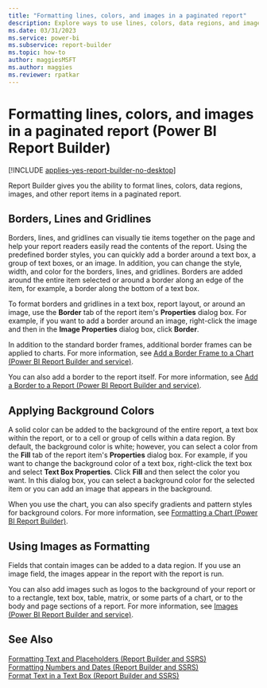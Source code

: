 ```yaml
---
title: "Formatting lines, colors, and images in a paginated report"
description: Explore ways to use lines, colors, data regions, and images in a paginated report. Visually tie items together to improve readability in Power BI Report Builder.
ms.date: 03/31/2023
ms.service: power-bi
ms.subservice: report-builder
ms.topic: how-to
author: maggiesMSFT
ms.author: maggies
ms.reviewer: rpatkar
---
```

# Formatting lines, colors, and images in a paginated report (Power BI Report Builder)

[!INCLUDE [applies-yes-report-builder-no-desktop](../../includes/applies-yes-report-builder-no-desktop.md)]

Report Builder gives you the ability to format lines, colors, data regions, images, and other report items in a paginated report.  
  
  
## Borders, Lines and Gridlines  

 Borders, lines, and gridlines can visually tie items together on the page and help your report readers easily read the contents of the report. Using the predefined border styles, you can quickly add a border around a text box, a group of text boxes, or an image. In addition, you can change the style, width, and color for the borders, lines, and gridlines. Borders are added around the entire item selected or around a border along an edge of the item, for example, a border along the bottom of a text box.  
  
 To format borders and gridlines in a text box, report layout, or around an image, use the **Border** tab of the report item's **Properties** dialog box. For example, if you want to add a border around an image, right-click the image and then in the **Image Properties** dialog box, click **Border**.  
  
 In addition to the standard border frames, additional border frames can be applied to charts. For more information, see [Add a Border Frame to a Chart &#40;Power BI Report Builder and service&#41;](/sql/reporting-services/report-design/add-a-border-frame-to-a-chart-report-builder-and-ssrs.md).  
  
 You can also add a border to the report itself. For more information, see [Add a Border to a Report &#40;Power BI Report Builder and service&#41;](/sql/reporting-services/report-design/add-a-border-to-a-report-report-builder-and-ssrs.md).  
  
## Applying Background Colors  
 A solid color can be added to the background of the entire report, a text box within the report, or to a cell or group of cells within a data region. By default, the background color is white; however, you can select a color from the **Fill** tab of the report item's **Properties** dialog box. For example, if you want to change the background color of a text box, right-click the text box and select **Text Box Properties**. Click **Fill** and then select the color you want. In this dialog box, you can select a background color for the selected item or you can add an image that appears in the background.  
  
 When you use the chart, you can also specify gradients and pattern styles for background colors. For more information, see [Formatting a Chart &#40;Power BI Report Builder&#41;](/sql/reporting-services/report-design/formatting-a-chart-report-builder-and-ssrs.md).
  
## Using Images as Formatting  
 Fields that contain images can be added to a data region. If you use an image field, the images appear in the report with the report is run.  
  
 You can also add images such as logos to the background of your report or to a rectangle, text box, table, matrix, or some parts of a chart, or to the body and page sections of a report. For more information, see [Images &#40;Power BI Report Builder and service&#41;](./images-report-builder-and-service.md).  
  
## See Also  
 [Formatting Text and Placeholders &#40;Report Builder and SSRS&#41;](/sql/reporting-services/report-design/formatting-text-and-placeholders-report-builder-and-ssrs.md)   
 [Formatting Numbers and Dates &#40;Report Builder and SSRS&#41;](/sql/reporting-services/report-design/formatting-numbers-and-dates-report-builder-and-ssrs.md)   
 [Format Text in a Text Box &#40;Report Builder and SSRS&#41;](/sql/reporting-services/report-design/format-text-in-a-text-box-report-builder-and-ssrs.md)   
 
  
